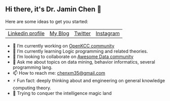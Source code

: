 ## Hi there, it's Dr. Jamin Chen 👋

Here are some ideas to get you started:
<table>
    <tbody>
        <tr>
            <td>
                <a href="https://www.linkedin.com/in/xiamingc">Linkedin profile</a>
            </td>
            <td>
                <a href="https://xiaming.site/">My Blog</a>
            </td>
            <td>
                <a href="https://www.twitter.com/DrJaminChen/">Twitter</a>
            </td>
            <td>
                <a href="https://www.instagram.com/drjaminchen/">Instagram</a>
            </td>
        </tr>
    </tbody>
</table>

- 🔭 I’m currently working on [OpenKCC community](https://github.com/OpenKCC)
- 🌱 I’m currently learning Logic programming and related theories.
- 👯 I’m looking to collaborate on [Awesome Data community](https://github.com/awesomedata)
- 💬 Ask me about topics on data mining, behavior informatics, several programming lang.
- 📫 How to reach me: chenxm35@gmail.com
- ⚡ Fun fact: deeply thinking about and engineering on general knowledge computing theory.
- 🌱 Trying to conquer the intelligence magic land
